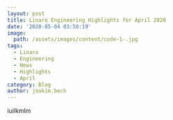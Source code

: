 ```yaml
---
layout: post
title: Linaro Engineering Highlights for April 2020
date: '2020-05-04 03:50:19'
image:
  path: /assets/images/content/code-1-.jpg
tags:
  - Linaro
  - Engineering
  - News
  - Highlights
  - April
category: Blog
author: joakim.bech
---
```

iuilkmlm